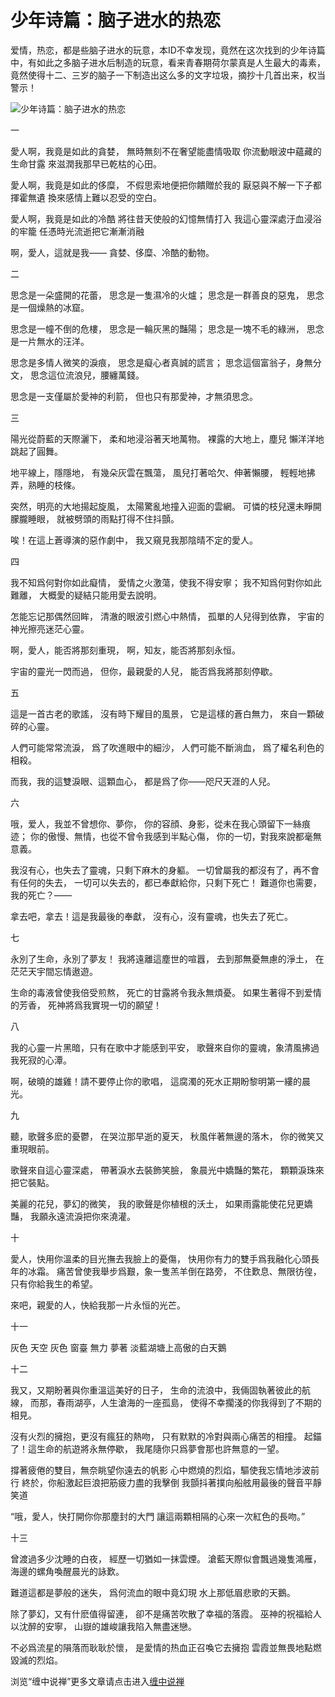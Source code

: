 少年诗篇：脑子进水的热恋
====



爱情，热恋，都是些脑子进水的玩意，本ID不幸发现，竟然在这次找到的少年诗篇中，有如此之多脑子进水后制造的玩意，看来青春期荷尔蒙真是人生最大的毒素，竟然使得十二、三岁的脑子一下制造出这么多的文字垃圾，摘抄十几首出来，权当警示！

![少年诗篇：脑子进水的热恋](http://simg.sinajs.cn/blog7style/images/common/sg_trans.gif)





一

愛人啊，我竟是如此的貪婪，
無時無刻不在奢望能盡情吸取
你流動眼波中蘊藏的生命甘露
來滋潤我那早已乾枯的心田。

愛人啊，我竟是如此的侈糜，
不假思索地便把你饋贈於我的
厭惡與不解一下子都揮霍無遺
換來感情上難以忍受的空白。

愛人啊，我竟是如此的冷酷
將往昔天使般的幻憶無情打入
我這心靈深處汙血浸浴的牢籠
任憑時光流逝把它漸漸消融

啊，愛人，這就是我——
貪婪、侈糜、冷酷的動物。

二

思念是一朵盛開的花蕾，
思念是一隻濕冷的火爐；
思念是一群善良的惡鬼，
思念是一個燥熱的冰窟。

思念是一幢不倒的危樓，
思念是一輪灰黑的豔陽；
思念是一塊不毛的綠洲，
思念是一片無水的汪洋。

思念是多情人微笑的淚痕，
思念是癡心者真誠的謊言；
思念這個富翁子，身無分文，
思念這位流浪兒，腰纏萬錢。

思念是一支僅屬於愛神的利箭，
但也只有那愛神，才無須思念。

三

陽光從蔚藍的天際灑下，
柔和地浸浴著天地萬物。
裸露的大地上，塵兒
懶洋洋地跳起了圓舞。

地平線上，隱隱地，
有幾朵灰雲在飄蕩，
風兒打著哈欠、伸著懶腰，
輕輕地拂弄，熟睡的枝條。

突然，明亮的大地揚起旋風，
太陽驚亂地撞入迎面的雲網。
可憐的枝兒還未睜開朦朧睡眼，
就被劈頭的雨點打得不住抖顫。

唉！在這上蒼導演的惡作劇中，
我又窺見我那陰晴不定的愛人。

四

我不知爲何對你如此癡情，
愛情之火激蕩，使我不得安寧；
我不知爲何對你如此難離，
大概愛的疑結只能用愛去說明。

怎能忘记那偶然回眸，
清澈的眼波引燃心中熱情，
孤單的人兒得到依靠，
宇宙的神光擦亮迷茫心靈。


啊，愛人，能否將那刻重現，
啊，知友，能否將那刻永恒。

宇宙的靈光一閃而過，
但你，最親愛的人兒，
能否爲我將那刻停歇。

五

這是一首古老的歌謠，
沒有時下耀目的風景，
它是這樣的蒼白無力，
來自一顆破碎的心靈。

人們可能常常流淚，
爲了吹進眼中的細沙，
人們可能不斷淌血，
爲了權名利色的相殺。

而我，我的這雙淚眼、這顆血心，
都是爲了你——咫尺天涯的人兒。

六

哦，爱人，我並不曾想你、夢你，
你的容顔、身影，從未在我心頭留下一絲痕迹；
你的傲慢、無情，也從不曾令我感到半點心傷，
你的一切，對我來說都毫無意義。

我沒有心，也失去了靈魂，只剩下麻木的身軀。
一切曾屬我的都沒有了，再不會有任何的失去，
一切可以失去的，都已奉獻給你，只剩下死亡！
難道你也需要，我的死亡？——

拿去吧，拿去！這是我最後的奉獻，
沒有心，沒有靈魂，也失去了死亡。

七

永別了生命，永別了夢友！
我將遠離這塵世的喧囂，
去到那無憂無慮的淨土，
在茫茫天宇間忘情遨遊。

生命的毒液曾使我倍受煎熬，
死亡的甘露將令我永無煩憂。
如果生著得不到爱情的芳香，
死神將爲我實現一切的願望！

八

我的心靈一片黑暗，只有在歌中才能感到平安，
歌聲來自你的靈魂，象清風拂過我死寂的心潭。

啊，破曉的雄雞！請不要停止你的歌唱，
這腐濁的死水正期盼黎明第一縷的晨光。

九

聽，歌聲多麽的憂鬱，
在哭泣那早逝的夏天，
秋風伴著無邊的落木，
你的微笑又重現眼前。

歌聲來自這心靈深處，
帶著淚水去裝飾笑臉，
象晨光中嬌豔的繁花，
顆顆淚珠來把它裝點。

美麗的花兒，夢幻的微笑，
我的歌聲是你植根的沃土，
如果雨露能使花兒更嬌豔，
我願永遠流淚把你來澆灌。

十




愛人，快用你溫柔的目光撫去我臉上的憂傷，
快用你有力的雙手爲我融化心頭長年的冰霜。
痛苦曾使我舉步爲艱，象一隻羔羊倒在路旁，
不住歎息、無限彷徨，只有你給我生的希望。

來吧，親愛的人，快給我那一片永恒的光芒。

十一

灰色
天空
灰色
窗臺
無力
夢著
淡藍湖塘上高傲的白天鵝

十二

我又，又期盼著與你重溫這美好的日子，
生命的流浪中，我倆固執著彼此的航線，
而那，春雨湖亭，人生滄海的一座孤島，
使得不幸擱淺的你我得到了不期的相見。

沒有火烈的擁抱，更沒有瘋狂的熱吻，
只有默默的冷對與兩心痛苦的相撞。
起錨了！這生命的航遊將永無停歇，
我尾隨你只爲夢會那也許無意的一望。

撐著疲倦的雙目，無奈眺望你遠去的帆影
心中燃燒的烈焰，驅使我忘情地涉波前行
終於，你船激起巨浪把筋疲力盡的我擊倒
我顫抖著撲向船舷用最後的聲音平靜笑道

“哦，愛人，快打開你你那塵封的大門
讓這兩顆相隔的心來一次紅色的長吻。”

十三

曾渡過多少沈睡的白夜，
經歷一切猶如一抹雲煙。
滄藍天際似會飄過幾隻鴻雁，
海邊的螺角喚醒晨光的詠歎。

難道這都是夢般的迷失，
爲何流血的眼中竟幻現
水上那低眉悲歌的天鵝。

除了夢幻，又有什麽值得留連，
卻不是痛苦吹散了幸福的落霞。
巫神的祝福給人以沈醉的安寧，
山嶽的雄峻讓我陷入無盡迷戀。

不必爲流星的隕落而耿耿於懷，
是愛情的热血正召喚它去擁抱
雲霞並無畏地點燃毀滅的烈焰。

浏览“缠中说禅”更多文章请点击进入[缠中说禅](http://blog.sina.com.cn/m/chzhshch)
